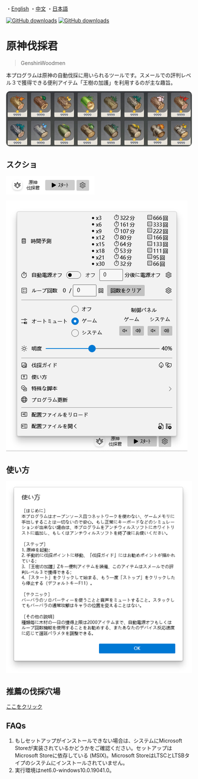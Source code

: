 ・[English](README.en.md) ・[中文](README.md) ・[日本語](README.jp.md)

[![GitHub downloads](https://img.shields.io/github/downloads/emako/genshin-woodmen/total)](https://github.com/emako/genshin-woodmen/releases)
[![GitHub downloads](https://img.shields.io/github/downloads/emako/genshin-woodmen/latest/total)](https://github.com/emako/genshin-woodmen/releases)

# 原神伐採君

> GenshinWoodmen

本プログラムは原神の自動伐採に用いられるツールです。スメールでの評判レベル３で獲得できる便利アイテム「王樹の加護」を利用するのが主な趣旨。

<img src="assets/image_kanyu.jpg" style="zoom:100%;border 0px solid white;border-radius:10px" />

## スクショ

![](assets/image1.jp.png)

![](assets/image2.jp.png)



## 使い方

![](assets/image3.jp.png)

## 推薦の伐採穴場

[ここをクリック](src/GenshinWoodmen/Resources/usage.jpg)

## FAQs

1. もしセットアップがインストールできない場合は、システムにMicrosoft Storeが実装されているかどうかをご確認ください。セットアップはMicrosoft Storeに依存している (MSIX)。Microsoft StoreはLTSCとLTSBタイプのシステムにインストールされていません。
2. 実行環境はnet6.0-windows10.0.19041.0。

